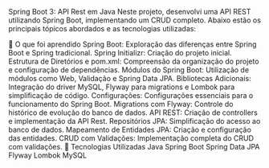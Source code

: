 Spring Boot 3: API Rest em Java
Neste projeto, desenvolvi uma API REST utilizando Spring Boot, implementando um CRUD completo. Abaixo estão os principais tópicos abordados e as tecnologias utilizadas:

📌 O que foi aprendido
Spring Boot: Exploração das diferenças entre Spring Boot e Spring tradicional.
Spring Initializr: Criação do projeto inicial.
Estrutura de Diretórios e pom.xml: Compreensão da organização do projeto e configuração de dependências.
Módulos do Spring Boot: Utilização de módulos como Web, Validação e Spring Data JPA.
Bibliotecas Adicionais: Integração do driver MySQL, Flyway para migrations e Lombok para simplificação de código.
Configurações: Configurações essenciais para o funcionamento do Spring Boot.
Migrations com Flyway: Controle do histórico de evolução do banco de dados.
API REST: Criação de controllers e implementação da API Rest.
Repositórios JPA: Simplificação do acesso ao banco de dados.
Mapeamento de Entidades JPA: Criação e configuração das entidades.
CRUD com Validações: Implementação completa do CRUD com validações.
🚀 Tecnologias Utilizadas
Java
Spring Boot
Spring Data JPA
Flyway
Lombok
MySQL
